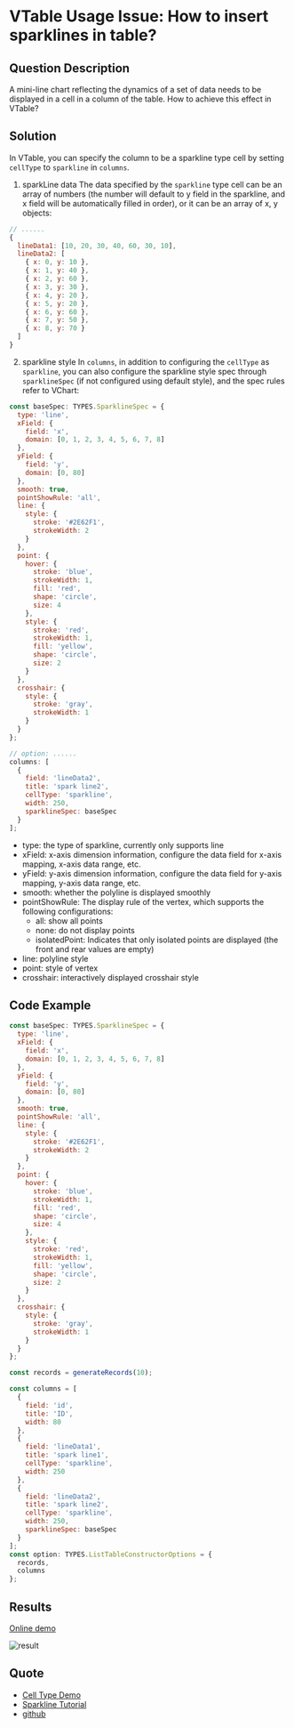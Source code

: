 # VTable Usage Issue: How to insert sparklines in table?

## Question Description

A mini-line chart reflecting the dynamics of a set of data needs to be displayed in a cell in a column of the table. How to achieve this effect in VTable?

## Solution

In VTable, you can specify the column to be a sparkline type cell by setting `cellType` to `sparkline` in `columns`.

1. sparkLine data
   The data specified by the `sparkline` type cell can be an array of numbers (the number will default to y field in the sparkline, and x field will be automatically filled in order), or it can be an array of x, y objects:

```javascript
// ......
{
  lineData1: [10, 20, 30, 40, 60, 30, 10],
  lineData2: [
    { x: 0, y: 10 },
    { x: 1, y: 40 },
    { x: 2, y: 60 },
    { x: 3, y: 30 },
    { x: 4, y: 20 },
    { x: 5, y: 20 },
    { x: 6, y: 60 },
    { x: 7, y: 50 },
    { x: 8, y: 70 }
  ]
}
```

2. sparkline style
   In `columns`, in addition to configuring the `cellType` as `sparkline`, you can also configure the sparkline style spec through `sparklineSpec` (if not configured using default style), and the spec rules refer to VChart:

```javascript
const baseSpec: TYPES.SparklineSpec = {
  type: 'line',
  xField: {
    field: 'x',
    domain: [0, 1, 2, 3, 4, 5, 6, 7, 8]
  },
  yField: {
    field: 'y',
    domain: [0, 80]
  },
  smooth: true,
  pointShowRule: 'all',
  line: {
    style: {
      stroke: '#2E62F1',
      strokeWidth: 2
    }
  },
  point: {
    hover: {
      stroke: 'blue',
      strokeWidth: 1,
      fill: 'red',
      shape: 'circle',
      size: 4
    },
    style: {
      stroke: 'red',
      strokeWidth: 1,
      fill: 'yellow',
      shape: 'circle',
      size: 2
    }
  },
  crosshair: {
    style: {
      stroke: 'gray',
      strokeWidth: 1
    }
  }
};

// option: ......
columns: [
  {
    field: 'lineData2',
    title: 'spark line2',
    cellType: 'sparkline',
    width: 250,
    sparklineSpec: baseSpec
  }
];
```

- type: the type of sparkline, currently only supports line
- xField: x-axis dimension information, configure the data field for x-axis mapping, x-axis data range, etc.
- yField: y-axis dimension information, configure the data field for y-axis mapping, y-axis data range, etc.
- smooth: whether the polyline is displayed smoothly
- pointShowRule: The display rule of the vertex, which supports the following configurations:
  - all: show all points
  - none: do not display points
  - isolatedPoint: Indicates that only isolated points are displayed (the front and rear values are empty)
- line: polyline style
- point: style of vertex
- crosshair: interactively displayed crosshair style

## Code Example

```javascript
const baseSpec: TYPES.SparklineSpec = {
  type: 'line',
  xField: {
    field: 'x',
    domain: [0, 1, 2, 3, 4, 5, 6, 7, 8]
  },
  yField: {
    field: 'y',
    domain: [0, 80]
  },
  smooth: true,
  pointShowRule: 'all',
  line: {
    style: {
      stroke: '#2E62F1',
      strokeWidth: 2
    }
  },
  point: {
    hover: {
      stroke: 'blue',
      strokeWidth: 1,
      fill: 'red',
      shape: 'circle',
      size: 4
    },
    style: {
      stroke: 'red',
      strokeWidth: 1,
      fill: 'yellow',
      shape: 'circle',
      size: 2
    }
  },
  crosshair: {
    style: {
      stroke: 'gray',
      strokeWidth: 1
    }
  }
};

const records = generateRecords(10);

const columns = [
  {
    field: 'id',
    title: 'ID',
    width: 80
  },
  {
    field: 'lineData1',
    title: 'spark line1',
    cellType: 'sparkline',
    width: 250
  },
  {
    field: 'lineData2',
    title: 'spark line2',
    cellType: 'sparkline',
    width: 250,
    sparklineSpec: baseSpec
  }
];
const option: TYPES.ListTableConstructorOptions = {
  records,
  columns
};
```

## Results

[Online demo](https://codesandbox.io/s/vtable-miniline-w536q9)

![result](/vtable/faq/8-0.png)

## Quote

- [Cell Type Demo](https://www.visactor.io/vtable/demo/cell-type/multi-type)
- [Sparkline Tutorial](https://visactor.io/vtable/guide/cell_type/sparkline)
- [github](https://github.com/VisActor/VTable)
